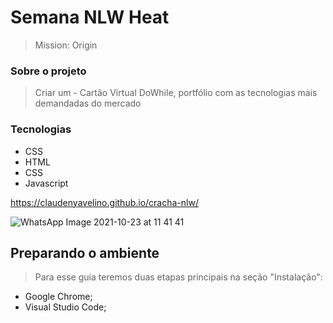 
# Semana NLW Heat
> Mission: Origin

### Sobre o projeto

> Criar um - Cartão Virtual DoWhile, portfólio com as tecnologias mais demandadas do mercado

### Tecnologias
* CSS
* HTML
* CSS
* Javascript

https://claudenyavelino.github.io/cracha-nlw/


![WhatsApp Image 2021-10-23 at 11 41 41](https://user-images.githubusercontent.com/79340989/138561061-599a8f11-28b5-4329-aba5-9a2fec461af5.jpeg)

## Preparando o ambiente
> Para esse guia teremos duas etapas principais na seção "Instalação":

* Google Chrome;
* Visual Studio Code;
